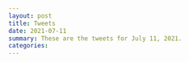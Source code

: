```yaml
---
layout: post
title: Tweets
date: 2021-07-11
summary: These are the tweets for July 11, 2021.
categories:
---
```


